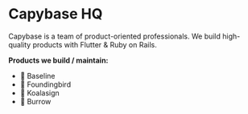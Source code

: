 # Capybase HQ

Capybase is a team of product-oriented professionals. 
We build high-quality products with Flutter & Ruby on Rails.

**Products we build / maintain:**
- 🎾 Baseline
- 🐥 Foundingbird
- 🐨 Koalasign
- 🏡 Burrow


